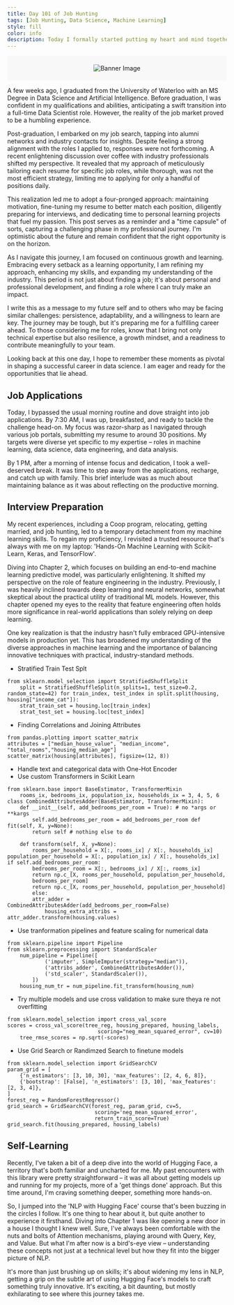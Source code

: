 ```yaml
---
title: Day 101 of Job Hunting
tags: [Job Hunting, Data Science, Machine Learning]
style: fill
color: info
description: Today I formally started putting my heart and mind together to control my life and set milestones for myself.
---
```

<div style="width: 100%; height: auto; background-color: #f8f8f8; text-align: center; padding: 20px 0;">
  <img src="/assets/post_images/UW_Umaid.jpg" alt="Banner Image" style="max-width: 100%; height: auto;">
</div>

A few weeks ago, I graduated from the University of Waterloo with an MS Degree in Data Science and Artificial Intelligence. Before graduation, I was confident in my qualifications and abilities, anticipating a swift transition into a full-time Data Scientist role. However, the reality of the job market proved to be a humbling experience.

Post-graduation, I embarked on my job search, tapping into alumni networks and industry contacts for insights. Despite feeling a strong alignment with the roles I applied to, responses were not forthcoming. A recent enlightening discussion over coffee with industry professionals shifted my perspective. It revealed that my approach of meticulously tailoring each resume for specific job roles, while thorough, was not the most efficient strategy, limiting me to applying for only a handful of positions daily.

This realization led me to adopt a four-pronged approach: maintaining motivation, fine-tuning my resume to better match each position, diligently preparing for interviews, and dedicating time to personal learning projects that fuel my passion. This post serves as a reminder and a "time capsule" of sorts, capturing a challenging phase in my professional journey. I'm optimistic about the future and remain confident that the right opportunity is on the horizon.

As I navigate this journey, I am focused on continuous growth and learning. Embracing every setback as a learning opportunity, I am refining my approach, enhancing my skills, and expanding my understanding of the industry. This period is not just about finding a job; it's about personal and professional development, and finding a role where I can truly make an impact.

I write this as a message to my future self and to others who may be facing similar challenges: persistence, adaptability, and a willingness to learn are key. The journey may be tough, but it's preparing me for a fulfilling career ahead. To those considering me for roles, know that I bring not only technical expertise but also resilience, a growth mindset, and a readiness to contribute meaningfully to your team.

Looking back at this one day, I hope to remember these moments as pivotal in shaping a successful career in data science. I am eager and ready for the opportunities that lie ahead.

## Job Applications

Today, I bypassed the usual morning routine and dove straight into job applications. By 7:30 AM, I was up, breakfasted, and ready to tackle the challenge head-on. My focus was razor-sharp as I navigated through various job portals, submitting my resume to around 30 positions. My targets were diverse yet specific to my expertise – roles in machine learning, data science, data engineering, and data analysis.

By 1 PM, after a morning of intense focus and dedication, I took a well-deserved break. It was time to step away from the applications, recharge, and catch up with family. This brief interlude was as much about maintaining balance as it was about reflecting on the productive morning.

## Interview Preparation

My recent experiences, including a Coop program, relocating, getting married, and job hunting, led to a temporary detachment from my machine learning skills. To regain my proficiency, I revisited a trusted resource that's always with me on my laptop: 'Hands-On Machine Learning with Scikit-Learn, Keras, and TensorFlow'.

Diving into Chapter 2, which focuses on building an end-to-end machine learning predictive model, was particularly enlightening. It shifted my perspective on the role of feature engineering in the industry. Previously, I was heavily inclined towards deep learning and neural networks, somewhat skeptical about the practical utility of traditional ML models. However, this chapter opened my eyes to the reality that feature engineering often holds more significance in real-world applications than solely relying on deep learning.

One key realization is that the industry hasn't fully embraced GPU-intensive models in production yet. This has broadened my understanding of the diverse approaches in machine learning and the importance of balancing innovative techniques with practical, industry-standard methods.

- Stratified Train Test Splt

```
from sklearn.model_selection import StratifiedShuffleSplit
    split = StratifiedShuffleSplit(n_splits=1, test_size=0.2, random_state=42) for train_index, test_index in split.split(housing, housing["income_cat"]):
    strat_train_set = housing.loc[train_index]
    strat_test_set = housing.loc[test_index]
```

- Finding Correlations and Joining Attributes

```
from pandas.plotting import scatter_matrix
attributes = ["median_house_value", "median_income", "total_rooms","housing_median_age"]
scatter_matrix(housing[attributes], figsize=(12, 8))
```

- Handle text and categorical data with One-Hot Encoder
- Use custom Transformers in Scikit Learn

```
from sklearn.base import BaseEstimator, TransformerMixin
    rooms_ix, bedrooms_ix, population_ix, households_ix = 3, 4, 5, 6
class CombinedAttributesAdder(BaseEstimator, TransformerMixin):
    def __init__(self, add_bedrooms_per_room = True): # no *args or **kargs
        self.add_bedrooms_per_room = add_bedrooms_per_room def fit(self, X, y=None):
        return self # nothing else to do 

    def transform(self, X, y=None):
        rooms_per_household = X[:, rooms_ix] / X[:, households_ix] population_per_household = X[:, population_ix] / X[:, households_ix] if self.add_bedrooms_per_room:
        bedrooms_per_room = X[:, bedrooms_ix] / X[:, rooms_ix]
        return np.c_[X, rooms_per_household, population_per_household,
        bedrooms_per_room]
        return np.c_[X, rooms_per_household, population_per_household]
        else:
        attr_adder = CombinedAttributesAdder(add_bedrooms_per_room=False)
            housing_extra_attribs = attr_adder.transform(housing.values)
```

- Use tranformation pipelines and feature scaling for numerical data
```
from sklearn.pipeline import Pipeline
from sklearn.preprocessing import StandardScaler
    num_pipeline = Pipeline([
            ('imputer', SimpleImputer(strategy="median")),
            ('attribs_adder', CombinedAttributesAdder()),
            ('std_scaler', StandardScaler()),
        ])
    housing_num_tr = num_pipeline.fit_transform(housing_num)
```

- Try multiple models and use cross validation to make sure theya re not overfitting

```
from sklearn.model_selection import cross_val_score
scores = cross_val_score(tree_reg, housing_prepared, housing_labels,
                             scoring="neg_mean_squared_error", cv=10)
    tree_rmse_scores = np.sqrt(-scores)
```

- Use Grid Search or Randimzed Search to finetune models

```
from sklearn.model_selection import GridSearchCV
param_grid = [
    {'n_estimators': [3, 10, 30], 'max_features': [2, 4, 6, 8]},
    {'bootstrap': [False], 'n_estimators': [3, 10], 'max_features': [2, 3, 4]},
]
forest_reg = RandomForestRegressor()
grid_search = GridSearchCV(forest_reg, param_grid, cv=5,
                            scoring='neg_mean_squared_error',
                            return_train_score=True)
grid_search.fit(housing_prepared, housing_labels)
```

## Self-Learning

Recently, I've taken a bit of a deep dive into the world of Hugging Face, a territory that's both familiar and uncharted for me. My past encounters with this library were pretty straightforward – it was all about getting models up and running for my projects, more of a 'get things done' approach. But this time around, I'm craving something deeper, something more hands-on.

So, I jumped into the 'NLP with Hugging Face' course that's been buzzing in the circles I follow. It's one thing to hear about it, but quite another to experience it firsthand. Diving into Chapter 1 was like opening a new door in a house I thought I knew well. Sure, I've always been comfortable with the nuts and bolts of Attention mechanisms, playing around with Query, Key, and Value. But what I'm after now is a bird's-eye view – understanding these concepts not just at a technical level but how they fit into the bigger picture of NLP.

It's more than just brushing up on skills; it's about widening my lens in NLP, getting a grip on the subtle art of using Hugging Face's models to craft something truly innovative. It's exciting, a bit daunting, but mostly exhilarating to see where this journey takes me.

